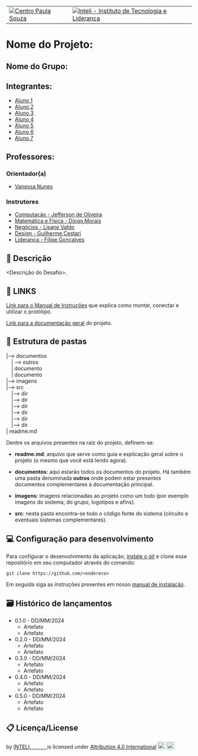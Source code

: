 <Table>
  <tr>
    <td><a href= "https://www.cps.sp.gov.br/"><img src="img/logo-CPS.jpg" alt="Centro Paula Souza" border="0"></td>
    <td>
      <a href= "https://www.inteli.edu.br/"><img src="img/logo-Inteli.png" alt="Inteli - Instituto de Tecnologia e Liderança" border="0"></a>
    </td>
  </tr>
</table>

# Nome do Projeto: <nome do projeto>

## Nome do Grupo: <nome do grupo>

## Integrantes:

- <a href="https://www.linkedin.com/in/aluno1/">Aluno 1</a>
- <a href="https://www.linkedin.com/in/aluno2/">Aluno 2</a>
- <a href="https://www.linkedin.com/in/aluno3/">Aluno 3</a>
- <a href="https://www.linkedin.com/in/aluno4">Aluno 4</a>
- <a href="https://www.linkedin.com/in/aluno5">Aluno 5</a>
- <a href="https://www.linkedin.com/in/aluno6">Aluno 6</a>
- <a href="https://www.linkedin.com/in/aluno7">Aluno 7</a>


## Professores:
### Orientador(a) 
- <a href="https://www.linkedin.com/in/vanunes/">Vanessa Nunes</a>
### Instrutores
- <a href="https://www.linkedin.com/in/professor1/">Computação - Jefferson de Oliveira</a>
- <a href="https://www.linkedin.com/in/professor1/">Matemática e Física - Diogo Morais</a>
- <a href="https://www.linkedin.com/in/professor1/">Negócios - Lisane Valdo</a>
- <a href="https://www.linkedin.com/in/professor1/">Design - Guilherme Cestari</a> 
- <a href="https://www.linkedin.com/in/professor1/">Liderança - Filipe Gonçalves</a>

## 📝 Descrição

<Descrição do Desafio>.

## 📝 LINKS

<a href="/documentos/manual-instalacao.md">Link para o Manual de Instruções</a> que explica como montar, conectar e utilizar o protótipo.

<a href="/documentos/index.md">Link para a documentação geral</a> do projeto.

## 📁 Estrutura de pastas

|--> documentos<br>
  &emsp;| --> outros <br>
  &emsp;| documento<br>
  &emsp;| documento<br>
|--> imagens<br>
|--> src<br>
  &emsp;|--> dir<br>
  &emsp;|--> dir<br>
  &emsp;|--> dir<br>
  &emsp;|--> dir<br>
  &emsp;|--> dir<br>
  &emsp;|--> dir<br>
| readme.md<br>


Dentre os arquivos presentes na raiz do projeto, definem-se:

- <b>readme.md</b>: arquivo que serve como guia e explicação geral sobre o projeto (o mesmo que você está lendo agora).

- <b>documentos</b>: aqui estarão todos os documentos do projeto. Há também uma pasta denominada <b>outros</b> onde podem estar presentes documentos complementares à documentação principal.

- <b>imagens</b>: imagens relacionadas ao projeto como um todo (por exemplo imagens do sistema, do grupo, logotipos e afins).

- <b>src</b>: nesta pasta encontra-se todo o código fonte do sistema (circuito e eventuais sistemas complementares).

## 💻 Configuração para desenvolvimento

Para configurar o desenvolvimento da aplicação, [instale o git](https://git-scm.com/downloads) e clone esse repositório em seu computador através do comando:

```
git clone https://github.com/<endereco>
```
Em seguida siga as instruções presentes em nosso <a href="/documentos/manual-instalacao.md">manual de instalação</a>.

## 🗃 Histórico de lançamentos

* 0.1.0 - DD/MM/2024
    * Artefato
    * Artefato
* 0.2.0 - DD/MM/2024
    * Artefato
    * Artefato
* 0.3.0 - DD/MM/2024
    * Artefato
    * Artefato
* 0.4.0 - DD/MM/2024
    * Artefato
    * Artefato
* 0.5.0 - DD/MM/2024
    * Artefato
    * Artefato

## 📋 Licença/License

<p xmlns:cc="http://creativecommons.org/ns#" xmlns:dct="http://purl.org/dc/terms/"><a property="dct:title" rel="cc:attributionURL" href="https://github.com/ENDEREÇOGRUPO>"><nome do projeto></a> by <a rel="cc:attributionURL dct:creator" property="cc:attributionName" href="https://github.com/ENDEREÇOGRUPO">INTELI, <aluno1>, <aluno2>, <aluno3>, <aluno4>, <aluno5>, <aluno6></a> is licensed under <a href="http://creativecommons.org/licenses/by/4.0/?ref=chooser-v1" target="_blank" rel="license noopener noreferrer" style="display:inline-block;">Attribution 4.0 International<img style="height:22px!important;margin-left:3px;vertical-align:text-bottom;" src="https://mirrors.creativecommons.org/presskit/icons/cc.svg?ref=chooser-v1"><img style="height:22px!important;margin-left:3px;vertical-align:text-bottom;" src="https://mirrors.creativecommons.org/presskit/icons/by.svg?ref=chooser-v1"></a></p>
